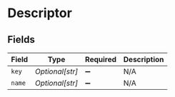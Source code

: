 # Descriptor


## Fields

| Field              | Type               | Required           | Description        |
| ------------------ | ------------------ | ------------------ | ------------------ |
| `key`              | *Optional[str]*    | :heavy_minus_sign: | N/A                |
| `name`             | *Optional[str]*    | :heavy_minus_sign: | N/A                |